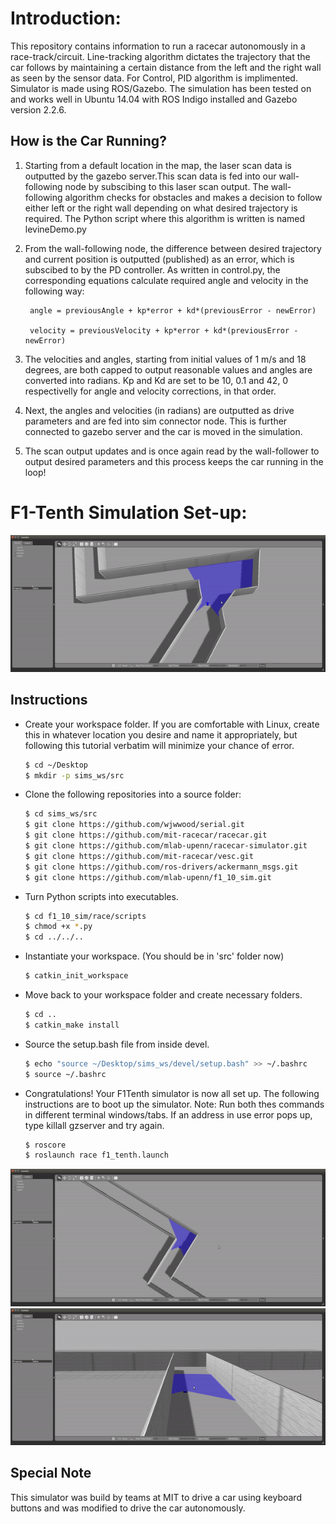 # Introduction:
This repository contains information to run a racecar autonomously in a race-track/circuit. Line-tracking algorithm dictates the trajectory that the car follows by maintaining a certain distance from the left and the right wall as seen by the sensor data. For Control, PID algorithm is implimented. Simulator is made using ROS/Gazebo. The simulation has been tested on and works well in Ubuntu 14.04 with ROS Indigo installed and Gazebo version 2.2.6.

How is the Car Running?
---

1. Starting from a default location in the map, the laser scan data is outputted by the gazebo server.This scan data is fed into our wall-following node by subscibing to this laser scan output. The wall-following algorithm checks for obstacles and makes a decision to follow either left or the right wall depending on what desired trajectory is required. The Python script where this algorithm is written is named levineDemo.py
2. From the wall-following node, the difference between desired trajectory and current position is outputted (published) as an error, which is subscibed to by the PD controller. As written in control.py, the corresponding equations calculate required angle and velocity in the following way:

        angle = previousAngle + kp*error + kd*(previousError - newError)
    
        velocity = previousVelocity + kp*error + kd*(previousError - newError)
    
3. The velocities and angles, starting from initial values of  1 m/s and 18 degrees, are both capped to output reasonable values and angles are converted into radians. Kp and Kd are set to be 10, 0.1 and 42, 0 respectivelly for angle and velocity corrections, in that order.
4. Next, the angles and velocities (in radians) are outputted as drive parameters and are fed into sim connector node. This is further connected to gazebo server and the car is moved in the simulation.
5. The scan output updates and is once again read by the wall-follower to output desired parameters and this process keeps the car running in the loop!


# F1-Tenth Simulation Set-up: 

![Alt Text](./output1.gif)

Instructions
---

* Create your workspace folder. If you are comfortable with Linux, create this in whatever location you desire and name it appropriately, but following this tutorial verbatim will minimize your chance of error.
  ```sh
  $ cd ~/Desktop
  $ mkdir -p sims_ws/src
  ```

* Clone the following repositories into a source folder:

  ```sh
  $ cd sims_ws/src
  $ git clone https://github.com/wjwwood/serial.git
  $ git clone https://github.com/mit-racecar/racecar.git
  $ git clone https://github.com/mlab-upenn/racecar-simulator.git
  $ git clone https://github.com/mit-racecar/vesc.git
  $ git clone https://github.com/ros-drivers/ackermann_msgs.git
  $ git clone https://github.com/mlab-upenn/f1_10_sim.git
  ```
  
* Turn Python scripts into executables.
  ```sh
  $ cd f1_10_sim/race/scripts
  $ chmod +x *.py
  $ cd ../../..
  ```
  
* Instantiate your workspace. (You should be in 'src' folder now)
  ```sh
  $ catkin_init_workspace
  ```
  
* Move back to your workspace folder and create necessary folders.
  ```sh
  $ cd ..
  $ catkin_make install
  ```
  
* Source the setup.bash file from inside devel.
  ```sh
  $ echo "source ~/Desktop/sims_ws/devel/setup.bash" >> ~/.bashrc
  $ source ~/.bashrc
  ```

* Congratulations! Your F1Tenth simulator is now all set up. The following instructions are to boot up the simulator. Note: Run both thes commands in different terminal windows/tabs. If an address in use error pops up, type killall gzserver and try again.
  ```sh
  $ roscore
  $ roslaunch race f1_tenth.launch
  ```
  
 ![Alt Text](./output2.gif)
 ![Alt Text](./output3.gif)
 
Special Note
---
This simulator was build by teams at MIT to drive a car using keyboard buttons and was modified to drive the car autonomously.
